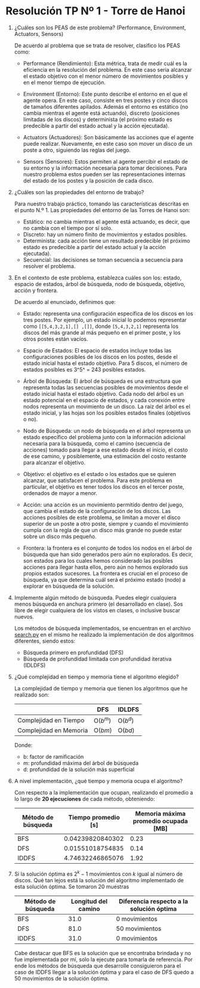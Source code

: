 # Resolución TP Nº 1 - Torre de Hanoi

1. ¿Cuáles son los PEAS de este problema? (Performance, Environment, Actuators, Sensors)

    De acuerdo al problema que se trata de resolver, clasifico los PEAS como:

    - Performance (Rendimiento): Esta métrica, trata de medir cuál es la eficiencia en la resolución del problema. En este caso seria alcanzar el estado objetivo con el menor número de movimientos posibles y en el menor tiempo de ejecución.

    - Environment (Entorno): Este punto describe el entorno en el que el agente opera. En este caso, consiste en tres postes y cinco discos de tamaños diferentes apilados. Además el entorno es estático (no cambia mientras el agente está actuando), discreto (posiciones limitadas de los discos) y determinista (el próximo estado es predecible a partir del estado actual y la acción ejecutada).

    - Actuators (Actuadores): Son básicamente las acciones que el agente puede realizar. Nuevamente, en este caso son mover un disco de un poste a otro, siguiendo las reglas del juego.

    - Sensors (Sensores): Estos permiten al agente percibir el estado de su entorno y la información necesaria para tomar decisiones. Para nuestro problema estos pueden ser las representaciones internas del estado de los postes y la posición de cada disco.

2. ¿Cuáles son las propiedades del entorno de trabajo?
    
    Para nuestro trabajo práctico, tomando las características descritas en el punto N.º 1. Las propiedades del entorno de las Torres de Hanoi son:

    - Estático: no cambia mientras el agente está actuando, es decir, que no cambia con el tiempo por sí solo.
    - Discreto: hay un número finito de movimientos y estados posibles.
    - Determinista: cada acción tiene un resultado predecible (el próximo estado es predecible a partir del estado actual y la acción ejecutada).
    - Secuencial: las decisiones se toman secuencia a secuencia para resolver el problema.

3. En el contexto de este problema, establezca cuáles son los: estado, espacio de estados, árbol de búsqueda, nodo de búsqueda, objetivo, acción y frontera.

    De acuerdo al enunciado, definimos que:

    - Estado: representa una configuración específica de los discos en los tres postes. Por ejemplo, un estado inicial lo podemos representar como `[[5,4,3,2,1],[] ,[]]`, donde `[5,4,3,2,1]` representa los discos del más grande al más pequeño en el primer poste, y los otros postes están vacíos.

    - Espacio de Estados: El espacio de estados incluye todas las configuraciones posibles de los discos en los postes, desde el estado inicial hasta el estado objetivo. Para 5 discos, el número de estados posibles es 3^5^ = 243 posibles estados.
    
    - Árbol de Búsqueda: El árbol de búsqueda es una estructura que representa todas las secuencias posibles de movimientos desde el estado inicial hasta el estado objetivo. Cada nodo del árbol es un estado potencial en el espacio de estados, y cada conexión entre nodos representa un movimiento de un disco. La raíz del árbol es el estado inicial, y las hojas son los posibles estados finales (objetivos o no).

    - Nodo de Búsqueda: un nodo de búsqueda en el árbol representa un estado específico del problema junto con la información adicional necesaria para la búsqueda, como el camino (secuencia de acciones) tomado para llegar a ese estado desde el inicio, el costo de ese camino, y posiblemente, una estimación del costo restante para alcanzar el objetivo.

    - Objetivo: el objetivo es el estado o los estados que se quieren alcanzar, que satisfacen el problema. Para este problema en particular, el objetivo es tener todos los discos en el tercer poste, ordenados de mayor a menor.

    - Acción: una acción es un movimiento permitido dentro del juego, que cambia el estado de la configuración de los discos. Las acciones posibles de este problema, se limitan a mover el disco superior de un poste a otro poste, siempre y cuando el movimiento cumpla con la regla de que un disco más grande no puede estar sobre un disco más pequeño.

    - Frontera: la frontera es el conjunto de todos los nodos en el árbol de búsqueda que han sido generados pero aún no explorados. Es decir, son estados para los cuales hemos considerado las posibles acciones para llegar hasta ellos, pero aún no hemos explorado sus propios estados sucesores. La frontera es crucial en el proceso de búsqueda, ya que determina cuál será el próximo estado (nodo) a explorar en búsqueda de la solución.


4. Implemente algún método de búsqueda. Puedes elegir cualquiera menos búsqueda en anchura primero (el desarrollado en clase). Sos libre de elegir cualquiera de los vistos en clases, o inclusive buscar nuevos.

    Los métodos de búsqueda implementados, se encuentran en el archivo [search.py](/IA/TP_1/hanoi_tower/search.py) en el mismo he realizado la implementación de dos algoritmos diferentes, siendo estos:
    - Búsqueda primero en profundidad (DFS)
    - Búsqueda de profundidad limitada con profundidad iterativa (IDLDFS)
    
5. ¿Qué complejidad en tiempo y memoria tiene el algoritmo elegido?

    La complejidad de tiempo y memoria que tienen los algoritmos que he realizado son:

    |                         | DFS | IDLDFS |
    |-------------------------|--------- |----------|
    | Complejidad en Tiempo   | O($b^m$) | O($b^d$) |
    | Complejidad en Memoria  | O($bm$)  | O($bd$) |

    Donde:
    
    - b: factor de ramificación
    - m: profundidad máxima del árbol de búsqueda
    - d: profundidad de la solución más superficial

6. A nivel implementación, ¿qué tiempo y memoria ocupa el algoritmo?

    Con respecto a la implementación que ocupan, realizando el promedio a lo largo de **20 ejecuciones** de cada método, obteniendo:

    | Método de búsqueda | Tiempo promedio [s] | Memoria máxima promedio ocupada [MB] |
    |--------------------|---------------------|--------------------------------------|
    | BFS                | 0.04239820840302    | 0.23                                 |
    | DFS                | 0.01551018754835    | 0.14                                 |
    | IDDFS              | 4.74632246865076    | 1.92                                 |

7. Si la solución óptima es $2^k - 1$ movimientos con *k* igual al número de discos. Qué tan lejos está la solución del algoritmo implementado de esta solución óptima. Se tomaron 20 muestras

    | Método de búsqueda | Longitud del camino | Diferencia respecto a la solución óptima |
    |---------------------|---------------------|-----------------------------------------|
    | BFS                 | 31.0                | 0 movimientos                           |
    | DFS                 | 81.0                | 50 movimientos                          |
    | IDDFS               | 31.0                | 0 movimientos                          |

    Cabe destacar que BFS es la solución que se encontraba brindada y no fue implementada por mí, solo la ejecute para tomarla de referencia. Por ende los métodos de búsqueda que desarrolle consiguieron para el caso de IDDFS llegar a la solución óptima y para el caso de DFS quedo a 50 movimientos de la solución óptima.